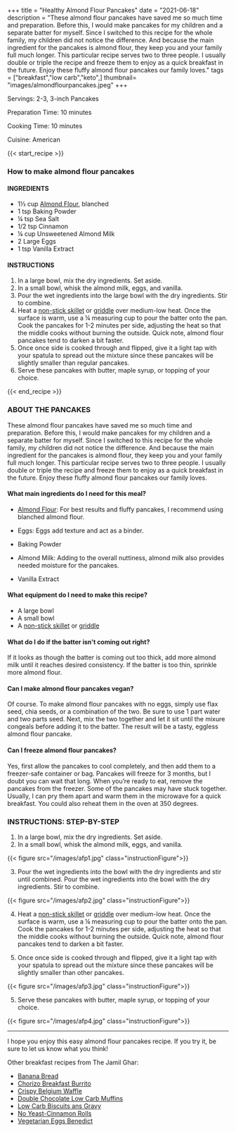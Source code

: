 +++
title = "Healthy Almond Flour Pancakes"
date = "2021-06-18"
description = "These almond flour pancakes have saved me so much time and preparation. Before this, I would make pancakes for my children and a separate batter for myself. Since I switched to this recipe for the whole family, my children did not notice the difference. And because the main ingredient for the pancakes is almond flour, they keep you and your family full much longer. This particular recipe serves two to three people. I usually double or triple the recipe and freeze them to enjoy as a quick breakfast in the future. Enjoy these fluffy almond flour pancakes our family loves."
tags = ["breakfast","low carb","keto",]
thumbnail= "images/almondflourpancakes.jpeg"
+++

Servings: 2-3, 3-inch Pancakes <!--more-->

Preparation Time: 10 minutes 

Cooking Time: 10 minutes 

Cuisine: American 

{{< start_recipe >}}

### How to make almond flour pancakes 

#### INGREDIENTS 

* 1⅓ cup [Almond Flour](https://amzn.to/3F38Qpi), blanched
* 1 tsp Baking Powder
* ¼ tsp Sea Salt
* 1/2 tsp Cinnamon 
* ¼ cup Unsweetened Almond Milk
* 2 Large Eggs
* 1 tsp Vanilla Extract 
  
#### INSTRUCTIONS

1. In a large bowl, mix the dry ingredients. Set aside. 
2. In a small bowl, whisk the almond milk, eggs, and vanilla.
3. Pour the wet ingredients into the large bowl with the dry ingredients. Stir to combine. 
4. Heat a [non-stick skillet](https://amzn.to/3xy2Mkd) or [griddle](https://amzn.to/3vFthD9) over medium-low heat. Once the surface is warm, use a ¼ measuring cup to pour the batter onto the pan. Cook the pancakes for 1-2 minutes per side, adjusting the heat so that the middle cooks without burning the outside. Quick note, almond flour pancakes tend to darken a bit faster. 
5. Once once side is cooked through and flipped, give it a light tap with your spatula to spread out the mixture since these pancakes will be slightly smaller than regular  pancakes. 
6. Serve these pancakes with butter, maple syrup, or topping of your choice.

{{< end_recipe >}}

### ABOUT THE PANCAKES

These almond flour pancakes have saved me so much time and preparation. Before this, I would make pancakes for my children and a separate batter for myself. Since I switched to this recipe for the whole family, my children did not notice the difference. And because the main ingredient for the pancakes is almond flour, they keep you and your family full much longer. This particular recipe serves two to three people. I usually double or triple the recipe and freeze them to enjoy as a quick breakfast in the future. Enjoy these fluffy almond flour pancakes our family loves.

#### What main ingredients do I need for this meal?

* [Almond Flour](https://amzn.to/3F38Qpi): For best results and fluffy pancakes, I recommend using blanched almond flour.

* Eggs: Eggs add texture and act as a binder.  

* Baking Powder

* Almond Milk: Adding to the overall nuttiness, almond milk also provides needed moisture for the pancakes. 

* Vanilla Extract

#### What equipment do I need to make this recipe?

* A large bowl 
* A small bowl 
* A [non-stick skillet](https://amzn.to/3xy2Mkd) or [griddle](https://amzn.to/3vFthD9) 

#### What do I do if the batter isn't coming out right? 

If it looks as though the batter is coming out too thick, add more almond milk until it reaches desired consistency. If the batter is too thin, sprinkle more almond flour. 

#### Can I make almond flour pancakes vegan? 

Of course. To make almond flour pancakes with no eggs, simply use flax seed, chia seeds, or a combination of the two. Be sure to use 1 part water and two parts seed. Next, mix the two together and let it sit until the mixure congeals before adding it to the batter. The result will be a tasty, eggless almond flour pancake. 

#### Can I freeze almond flour pancakes?

Yes, first allow the pancakes to cool completely, and then add them to a freezer-safe container or bag. Pancakes will freeze for 3 months, but I doubt you can wait that long. When you’re ready to eat, remove the pancakes from the freezer. Some of the pancakes may have stuck together. Usually, I can pry them apart and warm them in the microwave for a quick breakfast. You could also reheat them in the oven at 350 degrees. 

### INSTRUCTIONS: STEP-BY-STEP 

1. In a large bowl, mix the dry ingredients. Set aside. 
2. In a small bowl, whisk the almond milk, eggs, and vanilla.

{{< figure src="/images/afp1.jpg" class="instructionFigure">}}

3. Pour the wet ingredients into the bowl with the dry ingredients and stir until combined. Pour the wet ingredients into the bowl with the dry ingredients. Stir to combine. 

{{< figure src="/images/afp2.jpg" class="instructionFigure">}}

4. Heat a [non-stick skillet](https://amzn.to/3xy2Mkd) or [griddle](https://amzn.to/3vFthD9) over medium-low heat. Once the surface is warm, use a ¼ measuring cup to pour the batter onto the pan. Cook the pancakes for 1-2 minutes per side, adjusting the heat so that the middle cooks without burning the outside. Quick note, almond flour pancakes tend to darken a bit faster. 

5. Once once side is cooked through and flipped, give it a light tap with your spatula to spread out the mixture since these pancakes will be slightly smaller than other pancakes. 

{{< figure src="/images/afp3.jpg" class="instructionFigure">}}

5. Serve these pancakes with butter, maple syrup, or topping of your choice.

{{< figure src="/images/afp4.jpg" class="instructionFigure">}}

----

I hope you enjoy this easy almond flour pancakes recipe. If you try it, be sure to let us know what you think!

Other breakfast recipes from The Jamil Ghar:

* [Banana Bread](https://www.jamilghar.com/recipe/banana_bread/)
* [Chorizo Breakfast Burrito](https://www.jamilghar.com/recipe/chorizo_breakfast_burrito/)
* [Crispy Belgium Waffle](https://www.jamilghar.com/recipe/belgium_waffles/)
* [Double Chocolate Low Carb Muffins](https://www.jamilghar.com/recipe/double_chocolate_lowcarb_muffins/)
* [Low Carb Biscuits ans Gravy](https://www.jamilghar.com/recipe/biscuits_and_gravylc/)
* [No Yeast-Cinnamon Rolls](https://www.jamilghar.com/recipe/cinnamon_rolls/)
* [Vegetarian Eggs Benedict](https://www.jamilghar.com/recipe/veg_eggs_benedict/)
